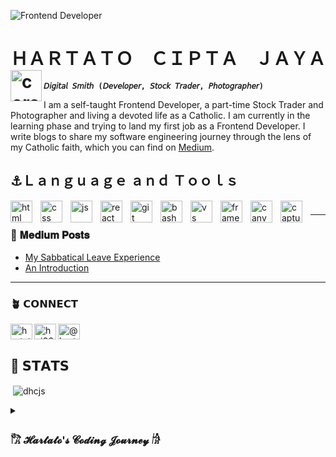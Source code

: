 ![Frontend Developer](https://user-images.githubusercontent.com/80773310/193226440-c45fd978-87b7-4f88-8945-10d54de1ae56.gif)

<h1 align="left">ＨＡＲＴＡＴＯ　ＣＩＰＴＡ　ＪＡＹＡ<img align="left" alt="coral" width="50" height="50" src="https://emojiguide.com/wp-content/uploads/2022/04/coral-emoji.png"></h1>

**`𝘋𝘪𝘨𝘪𝘵𝘢𝘭 𝘚𝘮𝘪𝘵𝘩 (𝘋𝘦𝘷𝘦𝘭𝘰𝘱𝘦𝘳, 𝘚𝘵𝘰𝘤𝘬 𝘛𝘳𝘢𝘥𝘦𝘳, 𝘗𝘩𝘰𝘵𝘰𝘨𝘳𝘢𝘱𝘩𝘦𝘳)`**

I am a self-taught Frontend Developer, a part-time Stock Trader and Photographer and living a devoted life as a Catholic. I am currently in the learning phase and trying to land my first job as a Frontend Developer. I write blogs to share my software engineering journey through the lens of my Catholic faith, which you can find on [Medium]( https://hartatociptajaya.medium.com/).

## ⚓️Ｌａｎｇｕａｇｅ ａｎｄ Ｔｏｏｌｓ
<img align="left" alt="html" width="35px" style="padding-right:10px;" src="https://cdn.jsdelivr.net/gh/devicons/devicon/icons/html5/html5-original.svg" />
<img align="left" alt="css" width="35px" style="padding-right:10px;" src="https://cdn.jsdelivr.net/gh/devicons/devicon/icons/css3/css3-original.svg" />
<img align="left" alt="js" width="35px" style="padding-right:10px;" src="https://cdn.jsdelivr.net/gh/devicons/devicon/icons/javascript/javascript-original.svg" />
<img align="left" alt="react" width="35px" style="padding-right:10px;" src="https://cdn.jsdelivr.net/gh/devicons/devicon/icons/react/react-original.svg" />
<img align="left" alt="git" width="35px" style="padding-right:10px;" src="https://cdn.jsdelivr.net/gh/devicons/devicon/icons/git/git-original.svg" />
<img align="left" alt="bash" width="35px" style="padding-right:10px;" src="https://cdn.jsdelivr.net/gh/devicons/devicon/icons/bash/bash-original.svg" />
<img align="left" alt="vs" width="35px" style="padding-right:10px;" src="https://cdn.jsdelivr.net/gh/devicons/devicon/icons/visualstudio/visualstudio-plain.svg" />
<img align="left" alt="framer" width="35px" style="padding-right:10px;" src="https://www.vectorlogo.zone/logos/framer/framer-icon.svg" />
<img align="left" alt="canva" width="35px" style="padding-right:10px;" src="https://cdn.jsdelivr.net/gh/devicons/devicon/icons/canva/canva-original.svg" />
<img align="left" alt="captureone" width="35px" style="padding-right:10px;" src="https://upload.wikimedia.org/wikipedia/commons/thumb/2/27/CAPTURE_ONE_LOGO.svg/1200px-CAPTURE_ONE_LOGO.svg.png" />

#
---
### 📔 𝐌𝐞𝐝𝐢𝐮𝐦 𝐏𝐨𝐬𝐭𝐬
<!-- Medium-Posts-List:START -->
- [My Sabbatical Leave Experience](https://hartatociptajaya.medium.com/my-sabbatical-leave-experience-f96966b2776e?source=rss-4c5819c98a42------2)
- [An Introduction](https://hartatociptajaya.medium.com/an-introduction-371435f4f461?source=rss-4c5819c98a42------2)
<!-- Medium-Posts-List:END -->
---

### 🪴 𝗖𝗢𝗡𝗡𝗘𝗖𝗧
<p align="left">
<p align="left"></p><a href="https://twitter.com/hartatocj" target="blank"><img align="left" src="https://raw.githubusercontent.com/rahuldkjain/github-profile-readme-generator/master/src/images/icons/Social/twitter.svg" alt="hartatocj" height="25" width="35" /></a>
<p align="left"></p><a href="https://linkedin.com/in/hcj06" target="blank"><img align="left" src="https://raw.githubusercontent.com/rahuldkjain/github-profile-readme-generator/master/src/images/icons/Social/linked-in-alt.svg" alt="hcj06" height="25" width="35"/></a>
<p align="left"></p><a href="https://medium.com/@hartatociptajaya" target="blank"><img align="center" src="https://user-images.githubusercontent.com/36799589/96227773-3acc6080-0fb2-11eb-837f-f5026d472969.jpg" alt="@hartatociptajaya" height="25" width="35" /></a>
</p>

## 📝 𝗦𝗧𝗔𝗧𝗦
<p>&nbsp;<img align="center" src="https://github-readme-stats.vercel.app/api?username=dhcjs&show_icons=true&theme=gruvbox&title_color=ffffd1&text_color=d1ffe8&bg_color=5d5f5f&cache_seconds=1800&locale=en" alt="dhcjs" /></p>

<details>
 <summary><h3>𓀗 𝓗𝓪𝓻𝓽𝓪𝓽𝓸'𝓼 𝓒𝓸𝓭𝓲𝓷𝓰 𝓙𝓸𝓾𝓻𝓷𝓮𝔂 𓀙</h3></summary>
  My coding journey started when I took a sabbatical leave after being laid off from my job as operations manager in the food and beverages industry. I took a year of sabbatical leave to re-align my purpose, dreams and visions on how to live the best version of my life. As a starter, I wanted to become a cloud security engineer when looking for an opportunity in the tech industry. I didn’t know much and only found what was hot in the tech industry. But after tremendous research, I decided that Frontend Developer is what I want to do because it is suitable for my condition. I spend a year researching the tech industry, job types, and jobs and errors by joining communities and taking courses before landing on Frontend Developer. Switching from a non-technical background seems daunting because my previous job involved little to no problem-solving skills and computer science. I had no mentor and entirely relied on myself until I learned about the open source community, which is my most significant help. They listen to my doubt and guide me to the right path as long as we are eager to learn and seek it.
I’ve never used LinkedIn and made a resume throughout my whole career, which I know is bad news. It wore me out at first, but slowly I began to catch up to the phase where I had a tailored resume, LinkedIn and 500+ connections; I had 0 back then. I started my journey with Freecodecamp certifications, learning Git and GitHub, and some Udemy courses. I spend roughly 4 hours a day learning; I start my day with stock trading; in between, I’ll watch some videos or tinker with open source projects and end my day with 4-5 hours learning Frontend Tech Stack. Being self-taught always has the challenge of managing the time, commitment and how you rest. Despite that, I am ready to land my first job as a Frontend Developer at 2023.
